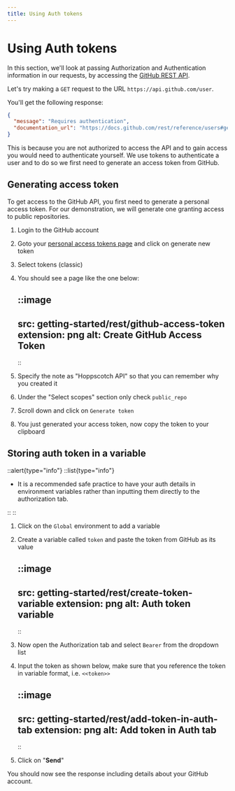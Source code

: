 ```yaml
---
title: Using Auth tokens
---
```


# Using Auth tokens

In this section, we'll look at passing Authorization and Authentication information in our requests, by accessing the [GitHub REST API](https://docs.github.com/en/rest).

Let's try making a `GET` request to the URL `https://api.github.com/user`.

You'll get the following response:

```json
{
  "message": "Requires authentication",
  "documentation_url": "https://docs.github.com/rest/reference/users#get-the-authenticated-user"
}
```

This is because you are not authorized to access the API and to gain access you would need to authenticate yourself. We use tokens to authenticate a user and to do so we first need to generate an access token from GitHub.

## Generating access token

To get access to the GitHub API, you first need to generate a personal access token. For our demonstration, we will generate one granting access to public repositories.

1. Login to the GitHub account
2. Goto your [personal access tokens page](https://github.com/settings/tokens) and click on generate new token
3. Select tokens (classic)
4. You should see a page like the one below:

    ::image
    ---
    src: getting-started/rest/github-access-token
    extension: png
    alt: Create GitHub Access Token
    ---
    ::

5. Specify the note as "Hoppscotch API" so that you can remember why you created it
6. Under the "Select scopes" section only check `public_repo`
7. Scroll down and click on `Generate token`
8. You just generated your access token, now copy the token to your clipboard

## Storing auth token in a variable

::alert{type="info"}
::list{type="info"}

- It is a recommended safe practice to have your auth details in environment variables rather than inputting them directly to the authorization tab.

::
::

1. Click on the `Global` environment to add a variable
2. Create a variable called `token` and paste the token from GitHub as its value

    ::image
    ---
    src: getting-started/rest/create-token-variable
    extension: png
    alt: Auth token variable
    ---
    ::

3. Now open the Authorization tab and select `Bearer` from the dropdown list
4. Input the token as shown below, make sure that you reference the token in variable format, i.e. `<<token>>`

    ::image
    ---
    src: getting-started/rest/add-token-in-auth-tab
    extension: png
    alt: Add token in Auth tab
    ---
    ::

5. Click on "**Send**"

You should now see the response including details about your GitHub account.
